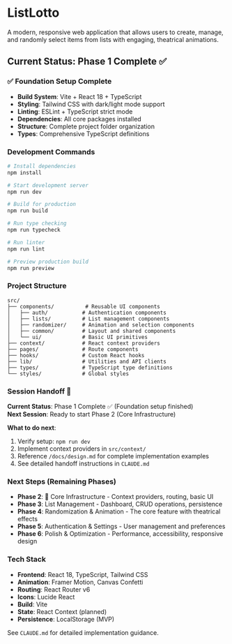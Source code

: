 # ListLotto

A modern, responsive web application that allows users to create, manage, and randomly select items from lists with engaging, theatrical animations.

## Current Status: Phase 1 Complete ✅

### ✅ Foundation Setup Complete
- **Build System**: Vite + React 18 + TypeScript
- **Styling**: Tailwind CSS with dark/light mode support
- **Linting**: ESLint + TypeScript strict mode
- **Dependencies**: All core packages installed
- **Structure**: Complete project folder organization
- **Types**: Comprehensive TypeScript definitions

### Development Commands

```bash
# Install dependencies
npm install

# Start development server
npm run dev

# Build for production
npm run build

# Run type checking
npm run typecheck

# Run linter
npm run lint

# Preview production build
npm run preview
```

### Project Structure

```
src/
├── components/          # Reusable UI components
│   ├── auth/           # Authentication components
│   ├── lists/          # List management components  
│   ├── randomizer/     # Animation and selection components
│   ├── common/         # Layout and shared components
│   └── ui/             # Basic UI primitives
├── context/            # React context providers
├── pages/              # Route components
├── hooks/              # Custom React hooks
├── lib/                # Utilities and API clients
├── types/              # TypeScript type definitions
└── styles/             # Global styles
```

### Session Handoff 🔄

**Current Status**: Phase 1 Complete ✅ (Foundation setup finished)  
**Next Session**: Ready to start Phase 2 (Core Infrastructure)

**What to do next**:
1. Verify setup: `npm run dev` 
2. Implement context providers in `src/context/`
3. Reference `/docs/design.md` for complete implementation examples
4. See detailed handoff instructions in `CLAUDE.md`

### Next Steps (Remaining Phases)

- **Phase 2**: 🎯 Core Infrastructure - Context providers, routing, basic UI
- **Phase 3**: List Management - Dashboard, CRUD operations, persistence
- **Phase 4**: Randomization & Animation - The core feature with theatrical effects
- **Phase 5**: Authentication & Settings - User management and preferences
- **Phase 6**: Polish & Optimization - Performance, accessibility, responsive design

### Tech Stack

- **Frontend**: React 18, TypeScript, Tailwind CSS
- **Animation**: Framer Motion, Canvas Confetti
- **Routing**: React Router v6
- **Icons**: Lucide React
- **Build**: Vite
- **State**: React Context (planned)
- **Persistence**: LocalStorage (MVP)

See `CLAUDE.md` for detailed implementation guidance.